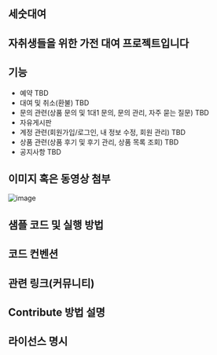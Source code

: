 ## 세숫대여
## 자취생들을 위한 가전 대여 프로젝트입니다
## 기능
- 예약 TBD
- 대여 및 취소(환불) TBD
- 문의 관련(상품 문의 및 1대1 문의, 문의 관리, 자주 묻는 질문) TBD
- 자유게시판
- 계정 관련(회원가입/로그인, 내 정보 수정, 회원 관리) TBD
- 상품 관련(상품 후기 및 후기 관리, 상품 목록 조회) TBD
- 공지사항 TBD
## 이미지 혹은 동영상 첨부
![image](https://github.com/CJeaHo/edu/assets/145183158/be67b946-128d-43c5-a1e7-e90785f9668d)
## 샘플 코드 및 실행 방법
## 코드 컨벤션
## 관련 링크(커뮤니티)
## Contribute 방법 설명
## 라이선스 명시
